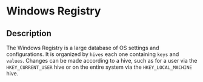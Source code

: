 # Windows Registry
## Description
The Windows Registry is a large database of OS settings and configurations. It is organized by `hives` each one containing `keys` and `values`. Changes can be made according to a hive, such as for a user via the `HKEY_CURRENT_USER` hive or on the entire system via the `HKEY_LOCAL_MACHINE` hive. 